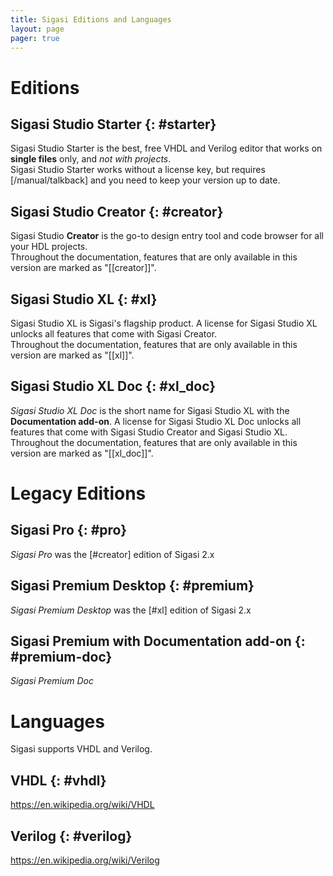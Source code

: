 ```yaml
---
title: Sigasi Editions and Languages
layout: page 
pager: true
---
```


# Editions

## Sigasi Studio Starter {: #starter}

Sigasi Studio Starter is the best, free VHDL and Verilog editor that works on **single files** only, and _not with projects_.  
Sigasi Studio Starter works without a license key, but requires [/manual/talkback] and you need to keep your version up to date.

## Sigasi Studio Creator {: #creator}

Sigasi Studio **Creator** is the go-to design entry tool and code browser for all your HDL projects.  
Throughout the documentation, features that are only available in this version are marked as "\[[creator]\]".

## Sigasi Studio XL {: #xl}

Sigasi Studio XL is Sigasi's flagship product. A license for Sigasi Studio XL unlocks all features that come with Sigasi Creator.  
Throughout the documentation, features that are only available in this version are marked as "\[[xl]\]".


## Sigasi Studio XL Doc {: #xl_doc}

_Sigasi Studio XL Doc_ is the short name for Sigasi Studio XL with the **Documentation add-on**. A license for Sigasi Studio XL Doc unlocks all features that come with Sigasi Studio Creator and Sigasi Studio XL.  
Throughout the documentation, features that are only available in this version are marked as "\[[xl_doc]\]".

# Legacy Editions

## Sigasi Pro {: #pro}

_Sigasi Pro_ was the [#creator] edition of Sigasi 2.x

## Sigasi Premium Desktop {: #premium}

_Sigasi Premium Desktop_ was the [#xl] edition of Sigasi 2.x

## Sigasi Premium with Documentation add-on {: #premium-doc}

_Sigasi Premium Doc_  

# Languages

Sigasi supports VHDL and Verilog.

## VHDL {: #vhdl}

<https://en.wikipedia.org/wiki/VHDL>

## Verilog {: #verilog}

<https://en.wikipedia.org/wiki/Verilog>

